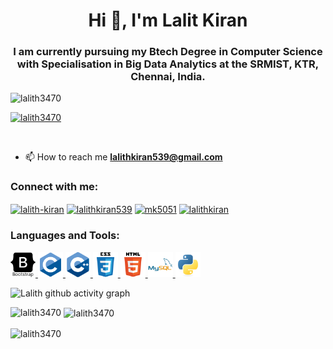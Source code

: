 <h1 align="center">Hi 👋, I'm Lalit Kiran</h1>

<h3 align="center">I am currently pursuing my Btech Degree in Computer Science with Specialisation in Big Data Analytics at the SRMIST, KTR, Chennai, India.</h3>

<p align="left"> <img src="https://komarev.com/ghpvc/?username=lalith3470&label=Profile%20views&color=0e75b6&style=flat" alt="lalith3470" /> </p>

<p align="left"> <a href="https://github.com/ryo-ma/github-profile-trophy"><img src="https://github-profile-trophy.vercel.app/?username=lalith3470" alt="lalith3470" /></a> </p>

<p align="left"> <a href="https://twitter.com/" target="blank"><img src="https://img.shields.io/twitter/follow/?logo=twitter&style=for-the-badge" alt="" /></a> </p>

- 📫 How to reach me **lalithkiran539@gmail.com**

<h3 align="left">Connect with me:</h3>
<p align="left">
<a href="https://linkedin.com/in/lalith-kiran" target="blank"><img align="center" src="https://raw.githubusercontent.com/rahuldkjain/github-profile-readme-generator/master/src/images/icons/Social/linked-in-alt.svg" alt="lalith-kiran" height="30" width="40" /></a>
<a href="https://www.codechef.com/users/lalithkiran539" target="blank"><img align="center" src="https://cdn.jsdelivr.net/npm/simple-icons@3.1.0/icons/codechef.svg" alt="lalithkiran539" height="30" width="40" /></a>
<a href="https://www.hackerrank.com/mk5051" target="blank"><img align="center" src="https://raw.githubusercontent.com/rahuldkjain/github-profile-readme-generator/master/src/images/icons/Social/hackerrank.svg" alt="mk5051" height="30" width="40" /></a>
<a href="https://www.leetcode.com/lalithkiran" target="blank"><img align="center" src="https://raw.githubusercontent.com/rahuldkjain/github-profile-readme-generator/master/src/images/icons/Social/leet-code.svg" alt="lalithkiran" height="30" width="40" /></a>
</p>

<h3 align="left">Languages and Tools:</h3>
<p align="left"> <a href="https://getbootstrap.com" target="_blank" rel="noreferrer"> <img src="https://raw.githubusercontent.com/devicons/devicon/master/icons/bootstrap/bootstrap-plain-wordmark.svg" alt="bootstrap" width="40" height="40"/> </a> <a href="https://www.cprogramming.com/" target="_blank" rel="noreferrer"> <img src="https://raw.githubusercontent.com/devicons/devicon/master/icons/c/c-original.svg" alt="c" width="40" height="40"/> </a> <a href="https://www.w3schools.com/cpp/" target="_blank" rel="noreferrer"> <img src="https://raw.githubusercontent.com/devicons/devicon/master/icons/cplusplus/cplusplus-original.svg" alt="cplusplus" width="40" height="40"/> </a> <a href="https://www.w3schools.com/css/" target="_blank" rel="noreferrer"> <img src="https://raw.githubusercontent.com/devicons/devicon/master/icons/css3/css3-original-wordmark.svg" alt="css3" width="40" height="40"/> </a> <a href="https://www.w3.org/html/" target="_blank" rel="noreferrer"> <img src="https://raw.githubusercontent.com/devicons/devicon/master/icons/html5/html5-original-wordmark.svg" alt="html5" width="40" height="40"/> </a> <a href="https://www.mysql.com/" target="_blank" rel="noreferrer"> <img src="https://raw.githubusercontent.com/devicons/devicon/master/icons/mysql/mysql-original-wordmark.svg" alt="mysql" width="40" height="40"/> </a> <a href="https://www.python.org" target="_blank" rel="noreferrer"> <img src="https://raw.githubusercontent.com/devicons/devicon/master/icons/python/python-original.svg" alt="python" width="40" height="40"/> </a> </p>

![Lalith github activity graph](https://github-readme-activity-graph.cyclic.app/graph?username=Lalith3470&bg_color=000000&color=ffffff&line=c800ff&point=ffffff&area=true&hide_border=true)

<p><img align="left" src="https://github-readme-stats.vercel.app/api/top-langs?username=lalith3470&show_icons=true&locale=en&layout=compact" alt="lalith3470" /></p>

<p>&nbsp;<img align="center" src="https://github-readme-stats.vercel.app/api?username=lalith3470&show_icons=true&locale=en" alt="lalith3470" /></p>

<p><img align="center" src="https://github-readme-streak-stats.herokuapp.com/?user=lalith3470&" alt="lalith3470" /></p>


